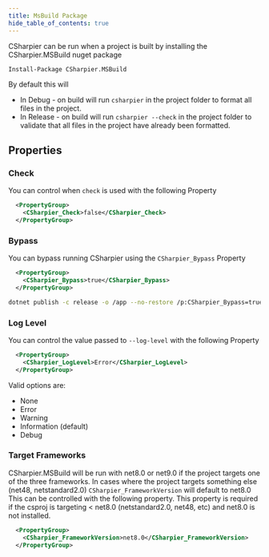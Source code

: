 ```yaml
---
title: MsBuild Package
hide_table_of_contents: true
---
```


CSharpier can be run when a project is built by installing the CSharpier.MSBuild nuget package
```console
Install-Package CSharpier.MSBuild
```

By default this will 
- In Debug - on build will run `csharpier` in the project folder to format all files in the project.
- In Release - on build will run `csharpier --check` in the project folder to validate that all files in the project have already been formatted.

## Properties

### Check

You can control when `check` is used with the following Property
```xml
  <PropertyGroup>
    <CSharpier_Check>false</CSharpier_Check>
  </PropertyGroup>
```

### Bypass

You can bypass running CSharpier using the `CSharpier_Bypass` Property
```xml
  <PropertyGroup>
    <CSharpier_Bypass>true</CSharpier_Bypass>
  </PropertyGroup>
```

```bash
dotnet publish -c release -o /app --no-restore /p:CSharpier_Bypass=true
```

### Log Level
You can control the value passed to `--log-level` with the following Property
```xml
  <PropertyGroup>
    <CSharpier_LogLevel>Error</CSharpier_LogLevel>
  </PropertyGroup>
```
Valid options are:
- None
- Error
- Warning
- Information (default)
- Debug

### Target Frameworks
CSharpier.MSBuild will be run with net8.0 or net9.0 if the project targets one of the three frameworks. In cases where the project targets something else (net48, netstandard2.0) `CSharpier_FrameworkVersion` will default to net8.0
This can be controlled with the following property. This property is required if the csproj is targeting < net8.0 (netstandard2.0, net48, etc) and net8.0 is not installed.
```xml
  <PropertyGroup>
    <CSharpier_FrameworkVersion>net8.0</CSharpier_FrameworkVersion>
  </PropertyGroup>
```
